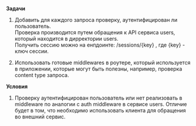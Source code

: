 **Задачи**

1. Добавить для каждого запроса проверку, аутентифицирован ли пользователь.  
Проверка производится путем обращения к API сервиса users, который находится в дирректории users.  
Получить сессию можно на енпдоинте: /sessions/{key} , где {key} - ключ сессии.

2. Использовать готовые middlewares в роутере, который используется в приложении, которые могут быть полезны, например, проверка content type запроса.

**Условия**
1. Проверку аутентифицирован пользователь или нет реализовать в middleware по аналогии с auth middleware в сервисе users. Отличие будет в том, что необходимо использовать клиента для обращения во внешний сервис.  
